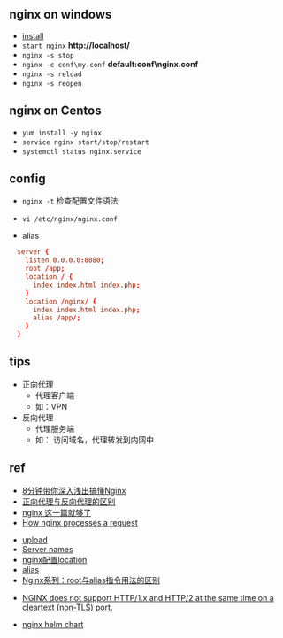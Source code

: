 ## nginx on windows
+ [install](http://nginx.org/en/docs/windows.html)
+ `start nginx` **http://localhost/**
+ `nginx -s stop`
+ `nginx -c conf\my.conf` **default:conf\nginx.conf**
+ `nginx -s reload`
+ `nginx -s reopen`


## nginx on Centos

+ `yum install -y nginx`
+ `service nginx start/stop/restart`
+ `systemctl status nginx.service`

## config

+ `nginx -t` 检查配置文件语法
+ `vi /etc/nginx/nginx.conf`

+ alias
```conf
  server {
    listen 0.0.0.0:8080;
    root /app;
    location / {
      index index.html index.php;
    }
    location /nginx/ {
      index index.html index.php;
      alias /app/;
    }
  }
```

## tips
+ 正向代理
    + 代理客户端
    + 如：VPN
+ 反向代理
    + 代理服务端
    + 如： 访问域名，代理转发到内网中



## ref
+ [8分钟带你深入浅出搞懂Nginx](https://zhuanlan.zhihu.com/p/34943332)
+ [正向代理与反向代理的区别](https://www.jianshu.com/p/208c02c9dd1d)
+ [nginx 这一篇就够了](https://juejin.im/post/5d81906c518825300a3ec7ca)
+ [How nginx processes a request](http://nginx.org/en/docs/http/request_processing.html)

<!-- config -->
+ [upload](https://www.nginx.com/resources/wiki/modules/upload/)
+ [Server names](http://nginx.org/en/docs/http/server_names.html)
+ [nginx配置location](https://www.jianshu.com/p/d3fb148cb5eb)
+ [alias](http://nginx.org/en/docs/http/ngx_http_core_module.html#alias)
+ [Nginx系列：root与alias指令用法的区别](https://cloud.tencent.com/developer/article/1696822)
<!-- issue -->
+ [NGINX does not support HTTP/1.x and HTTP/2 at the same time on a cleartext (non-TLS) port.](https://github.com/kubernetes/ingress-nginx/issues/3897)


<!-- helm  -->
+ [nginx helm chart](https://github.com/bitnami/charts/tree/master/bitnami/nginx)